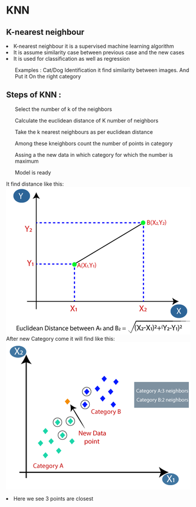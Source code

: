 # KNN  
## K-nearest neighbour

<li> K-nearest neighbour it is a supervised machine learning algorithm </li>
<li>It is assume similarity case between previous case and the new cases </li>
<li> It is used for classification as well as regression </li>

<ol>Examples : Cat/Dog Identification it find similarity between images. And Put it On the right category </ol>

## Steps of KNN :
<ol> Select the number of k of the neighbors </ol>
<ol> Calculate the euclidean distance of K number of neighbors </ol>
<ol> Take the k nearest neighbours as per euclidean distance </ol>
<ol> Among these kneighbors count the number of points in category </ol>
<ol>Assing a the new data in which category for which the number is maximum </ol>
<ol>Model is ready</ol>

It find distance like this:
<br>
<img src="img.png">
<br>
After new Category come it will find like this:
<br>
<img src="img1.png">
<li> Here we see 3 points are closest</li>
<br>






